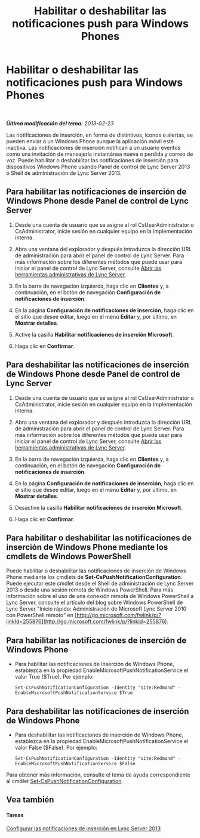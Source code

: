 ﻿---
title: Habilitar o deshabilitar las notificaciones push para Windows Phones
TOCTitle: Habilitar o deshabilitar las notificaciones push para Windows Phones
ms:assetid: a34f0c5c-4228-40e3-9d93-bc0b5df4895d
ms:mtpsurl: https://technet.microsoft.com/es-es/library/JJ688162(v=OCS.15)
ms:contentKeyID: 49889517
ms.date: 01/07/2017
mtps_version: v=OCS.15
ms.translationtype: HT
---

# Habilitar o deshabilitar las notificaciones push para Windows Phones

 

_**Última modificación del tema:** 2013-02-23_

Las notificaciones de inserción, en forma de distintivos, iconos o alertas, se pueden enviar a un Windows Phone aunque la aplicación móvil esté inactiva. Las notificaciones de inserción notifican a un usuario eventos como una invitación de mensajería instantánea nueva o perdida y correo de voz. Puede habilitar o deshabilitar las notificaciones de inserción para dispositivos Windows Phone usando Panel de control de Lync Server 2013 o Shell de administración de Lync Server 2013.

## Para habilitar las notificaciones de inserción de Windows Phone desde Panel de control de Lync Server

1.  Desde una cuenta de usuario que se asigne al rol CsUserAdministrator o CsAdministrator, inicie sesión en cualquier equipo en la implementación interna.

2.  Abra una ventana del explorador y después introduzca la dirección URL de administración para abrir el panel de control de Lync Server. Para más información sobre los diferentes métodos que puede usar para iniciar el panel de control de Lync Server, consulte [Abrir las herramientas administrativas de Lync Server](lync-server-2013-open-lync-server-administrative-tools.md).

3.  En la barra de navegación izquierda, haga clic en **Clientes** y, a continuación, en el botón de navegación **Configuración de notificaciones de inserción**.

4.  En la página **Configuración de notificaciones de inserción**, haga clic en el sitio que desee editar, luego en el menú **Editar** y, por último, en **Mostrar detalles**.

5.  Active la casilla **Habilitar notificaciones de inserción Microsoft**.

6.  Haga clic en **Confirmar**.

## Para deshabilitar las notificaciones de inserción de Windows Phone desde Panel de control de Lync Server

1.  Desde una cuenta de usuario que se asigne al rol CsUserAdministrator o CsAdministrator, inicie sesión en cualquier equipo en la implementación interna.

2.  Abra una ventana del explorador y después introduzca la dirección URL de administración para abrir el panel de control de Lync Server. Para más información sobre los diferentes métodos que puede usar para iniciar el panel de control de Lync Server, consulte [Abrir las herramientas administrativas de Lync Server](lync-server-2013-open-lync-server-administrative-tools.md).

3.  En la barra de navegación izquierda, haga clic en **Clientes** y, a continuación, en el botón de navegación **Configuración de notificaciones de inserción**.

4.  En la página **Configuración de notificaciones de inserción**, haga clic en el sitio que desee editar, luego en el menú **Editar** y, por último, en **Mostrar detalles**.

5.  Desactive la casilla **Habilitar notificaciones de inserción Microsoft**.

6.  Haga clic en **Confirmar**.

## Para habilitar o deshabilitar las notificaciones de inserción de Windows Phone mediante los cmdlets de Windows PowerShell

Puede habilitar o deshabilitar las notificaciones de inserción de Windows Phone mediante los cmdlets de **Set-CsPushNotificationConfiguration**. Puede ejecutar este cmdlet desde el Shell de administración de Lync Server 2013 o desde una sesión remota de Windows PowerShell. Para más información sobre el uso de una conexión remota de Windows PowerShell a Lync Server, consulte el artículo del blog sobre Windows PowerShell de Lync Server "Inicio rápido: Administración de Microsoft Lync Server 2010 con PowerShell remoto" en [http://go.microsoft.com/fwlink/p/?linkId=255876](http://go.microsoft.com/fwlink/p/?linkid=255876).

## Para habilitar las notificaciones de inserción de Windows Phone

  - Para habilitar las notificaciones de inserción de Windows Phone, establezca en la propiedad EnableMicrosoftPushNotificationService el valor True ($True). Por ejemplo:
    
        Set-CsPushNotificationConfiguration -Identity "site:Redmond" -EnableMicrosoftPushNotificationService $True

## Para deshabilitar las notificaciones de inserción de Windows Phone

  - Para deshabilitar las notificaciones de inserción de Windows Phone, establezca en la propiedad EnableMicrosoftPushNotificationService el valor False ($False). Por ejemplo:
    
        Set-CsPushNotificationConfiguration -Identity "site:Redmond" -EnableMicrosoftPushNotificationService $False

Para obtener más información, consulte el tema de ayuda correspondiente al cmdlet [Set-CsPushNotificationConfiguration](set-cspushnotificationconfiguration.md).

## Vea también

#### Tareas

[Configurar las notificaciones de inserción en Lync Server 2013](lync-server-2013-configuring-for-push-notifications.md)

